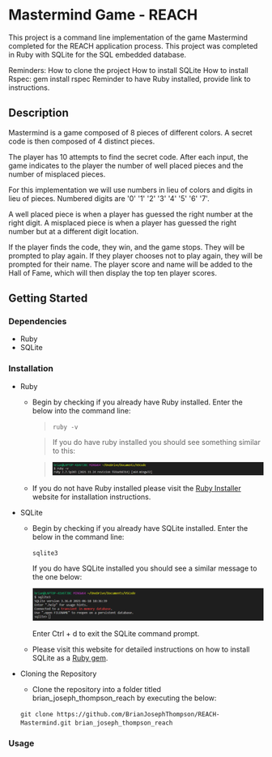 # Mastermind Game - REACH

This project is a command line implementation of the game Mastermind completed for the REACH application process. This project was completed in Ruby with SQLite for the SQL embedded database.

Reminders:
How to clone the project
How to install SQLite
How to install Rspec: gem install rspec
Reminder to have Ruby installed, provide link to instructions.

## Description

Mastermind is a game composed of 8 pieces of different colors.
A secret code is then composed of 4 distinct pieces.

The player has 10 attempts to find the secret code.
After each input, the game indicates to the player the number of well placed pieces and the number of misplaced pieces.

For this implementation we will use numbers in lieu of colors and digits in lieu of pieces.
Numbered digits are '0' '1' '2' '3' '4' '5' '6' '7'.

A well placed piece is when a player has guessed the right number at the right digit.
A misplaced piece is when a player has guessed the right number but at a different digit location.

If the player finds the code, they win, and the game stops. They will be prompted to play again.
If they player chooses not to play again, they will be prompted for their name.
The player score and name will be added to the Hall of Fame, which will then display the top ten player scores.

## Getting Started

### Dependencies

* Ruby
* SQLite

### Installation

* Ruby

  * Begin by checking if you already have Ruby installed. Enter the below into the command line:

    > `ruby -v`

    > If you do have ruby installed you should see something similar to this:
    
    > ![Ruby Version Check](./readme_helpers/ruby_version_check.jpg)

  * If you do not have Ruby installed please visit the [Ruby Installer](https://rubyinstaller.org/) website for
    installation instructions.
* SQLite

  * Begin by checking if you already have SQLite installed. Enter the below in the command line:

    `sqlite3`

    If you do have SQLite installed you should see a similar message to the one below:

    ![Sqlite Version Check](./readme_helpers/sqlite_version_check.jpg)

    Enter Ctrl + d to exit the SQLite command prompt.

  * Please visit this website for detailed instructions on how to install SQLite as a [Ruby gem](https://www.devdungeon.com/content/ruby-sqlite-tutorial).

* Cloning the Repository
  * Clone the repository into a folder titled brian_joseph_thompson_reach by executing the below:

  `git clone https://github.com/BrianJosephThompson/REACH-Mastermind.git brian_joseph_thompson_reach`


### Usage



